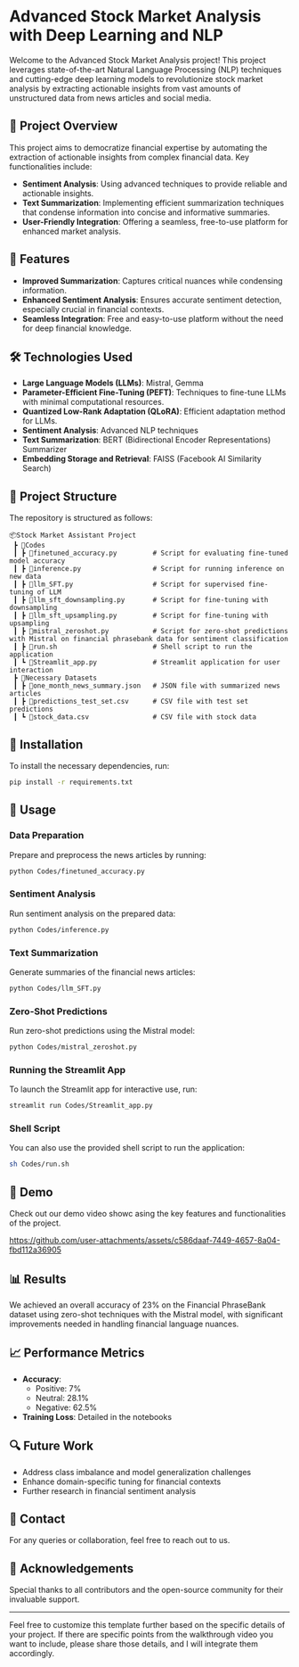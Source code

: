 # Advanced Stock Market Analysis with Deep Learning and NLP

Welcome to the Advanced Stock Market Analysis project! This project leverages state-of-the-art Natural Language Processing (NLP) techniques and cutting-edge deep learning models to revolutionize stock market analysis by extracting actionable insights from vast amounts of unstructured data from news articles and social media.

## 🎯 Project Overview

This project aims to democratize financial expertise by automating the extraction of actionable insights from complex financial data. Key functionalities include:

- **Sentiment Analysis**: Using advanced techniques to provide reliable and actionable insights.
- **Text Summarization**: Implementing efficient summarization techniques that condense information into concise and informative summaries.
- **User-Friendly Integration**: Offering a seamless, free-to-use platform for enhanced market analysis.

## 🚀 Features

- **Improved Summarization**: Captures critical nuances while condensing information.
- **Enhanced Sentiment Analysis**: Ensures accurate sentiment detection, especially crucial in financial contexts.
- **Seamless Integration**: Free and easy-to-use platform without the need for deep financial knowledge.

## 🛠️ Technologies Used

- **Large Language Models (LLMs)**: Mistral, Gemma
- **Parameter-Efficient Fine-Tuning (PEFT)**: Techniques to fine-tune LLMs with minimal computational resources.
- **Quantized Low-Rank Adaptation (QLoRA)**: Efficient adaptation method for LLMs.
- **Sentiment Analysis**: Advanced NLP techniques
- **Text Summarization**: BERT (Bidirectional Encoder Representations) Summarizer
- **Embedding Storage and Retrieval**: FAISS (Facebook AI Similarity Search)

## 📁 Project Structure

The repository is structured as follows:

```
📦Stock Market Assistant Project
 ┣ 📂Codes
 ┃ ┣ 📜finetuned_accuracy.py         # Script for evaluating fine-tuned model accuracy
 ┃ ┣ 📜inference.py                  # Script for running inference on new data
 ┃ ┣ 📜llm_SFT.py                    # Script for supervised fine-tuning of LLM
 ┃ ┣ 📜llm_sft_downsampling.py       # Script for fine-tuning with downsampling
 ┃ ┣ 📜llm_sft_upsampling.py         # Script for fine-tuning with upsampling
 ┃ ┣ 📜mistral_zeroshot.py           # Script for zero-shot predictions with Mistral on financial phrasebank data for sentiment classification
 ┃ ┣ 📜run.sh                        # Shell script to run the application
 ┃ ┗ 📜Streamlit_app.py              # Streamlit application for user interaction
 ┣ 📂Necessary Datasets
 ┃ ┣ 📜one_month_news_summary.json   # JSON file with summarized news articles
 ┃ ┣ 📜predictions_test_set.csv      # CSV file with test set predictions
 ┃ ┗ 📜stock_data.csv                # CSV file with stock data
```

## 📜 Installation

To install the necessary dependencies, run:

```bash
pip install -r requirements.txt
```

## 🚀 Usage

### Data Preparation

Prepare and preprocess the news articles by running:

```bash
python Codes/finetuned_accuracy.py
```

### Sentiment Analysis

Run sentiment analysis on the prepared data:

```bash
python Codes/inference.py
```

### Text Summarization

Generate summaries of the financial news articles:

```bash
python Codes/llm_SFT.py
```

### Zero-Shot Predictions

Run zero-shot predictions using the Mistral model:

```bash
python Codes/mistral_zeroshot.py
```

### Running the Streamlit App

To launch the Streamlit app for interactive use, run:

```bash
streamlit run Codes/Streamlit_app.py
```

### Shell Script

You can also use the provided shell script to run the application:

```bash
sh Codes/run.sh
```

## 🎥 Demo

Check out our demo video showc asing the key features and functionalities of the project.

https://github.com/user-attachments/assets/c586daaf-7449-4657-8a04-fbd112a36905



## 📊 Results

We achieved an overall accuracy of 23% on the Financial PhraseBank dataset using zero-shot techniques with the Mistral model, with significant improvements needed in handling financial language nuances.

## 📈 Performance Metrics

- **Accuracy**:
  - Positive: 7%
  - Neutral: 28.1%
  - Negative: 62.5%
- **Training Loss**: Detailed in the notebooks

## 🔍 Future Work

- Address class imbalance and model generalization challenges
- Enhance domain-specific tuning for financial contexts
- Further research in financial sentiment analysis

## 📧 Contact

For any queries or collaboration, feel free to reach out to us.

## 🎉 Acknowledgements

Special thanks to all contributors and the open-source community for their invaluable support. 

---

Feel free to customize this template further based on the specific details of your project. If there are specific points from the walkthrough video you want to include, please share those details, and I will integrate them accordingly.
